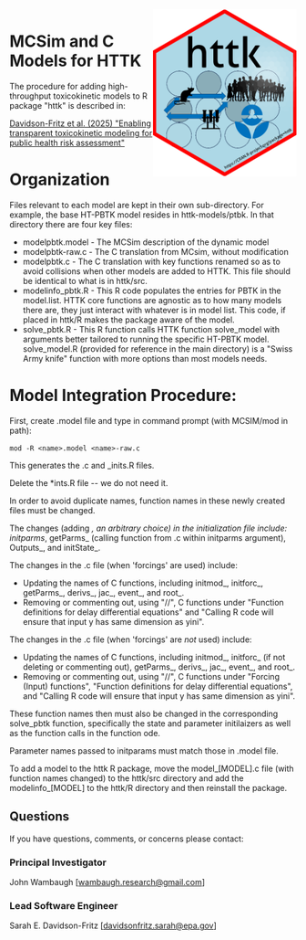<img src="../httk/man/figures/httk.png" align="right" width="50%"/>

#  MCSim and C Models for HTTK

The procedure for adding high-throughput toxicokinetic models to R package "httk" is described in:

[Davidson-Fritz et al. (2025) "Enabling transparent toxicokinetic modeling for public health risk assessment"](https://doi.org/10.1371/journal.pone.0321321)

# Organization

Files relevant to each model are kept in their own sub-directory. For example,
the base HT-PBTK model resides in httk-models/ptbk. In that directory there are four
key files:

* modelpbtk.model - The MCSim description of the dynamic model
* modelpbtk-raw.c - The C translation from MCsim, without modification
* modelpbtk.c - The C translation with key functions renamed so as to avoid collisions
  when other models are added to HTTK. This file should be identical to what is in
  httk/src.
* modelinfo_pbtk.R - This R code populates the entries for PBTK in the model.list. HTTK
  core functions are agnostic as to how many models there are, they just interact with
  whatever is in model list. This code, if placed in httk/R makes the package aware of
  the model.
* solve_pbtk.R - This R function calls HTTK function solve_model with arguments better
  tailored to running the specific HT-PBTK model. solve_model.R (provided for 
  reference in the main directory) is a "Swiss Army knife" function with more options
  than most models needs.

# Model Integration Procedure:

First, create .model file and type in command prompt (with MCSIM/mod in path): 

```
mod -R <name>.model <name>-raw.c
```

This generates the <name>.c and <name>_inits.R files.

Delete the *ints.R file -- we do not need it.

In order to avoid duplicate names, function names in these newly created files 
must be changed.

The changes (adding _<name>, an arbitrary choice) in the initialization file 
include: initparms_<name>, getParms_<name> (calling function from .c within 
initparms argument), Outputs_<name>, and initState_<name>.

The changes in the .c file (when 'forcings' are used) include: 
* Updating the names of C functions, including initmod_<name>,
 initforc_<name>, getParms_<name>, derivs_<name>, jac_<name>, event_<name>,
 and root_<name>.
* Removing or commenting out, using "//", C functions under "Function
 definitions for delay differential equations" and "Calling R code will
 ensure that input y has same dimension as yini".
    
The changes in the .c file (when 'forcings' are *not* used) include:
* Updating the names of C functions, including initmod_<name>, initforc_<name>
 (if not deleting or commenting out),  getParms_<name>, derivs_<name>,
 jac_<name>, event_<name>, and root_<name>. 
* Removing or commenting out, using "//", C functions under "Forcing (Input)
 functions", "Function definitions for delay differential equations", and
 "Calling R code will ensure that input y has same dimension as yini".

These function names then must also be changed in the corresponding 
solve_pbtk function, specifically the state and parameter initilaizers as 
well as the function calls in the function ode.

Parameter names passed to initparams must match those in .model file.

To add a model to the httk R package, move the model_[MODEL].c file (with function 
names changed) to the httk/src directory and add the modelinfo_[MODEL] to the httk/R
directory and then reinstall the package.

## Questions
If you have questions, comments, or concerns please contact:

### Principal Investigator 
John Wambaugh [wambaugh.research@gmail.com]

### Lead Software Engineer 
Sarah E. Davidson-Fritz [davidsonfritz.sarah@epa.gov]